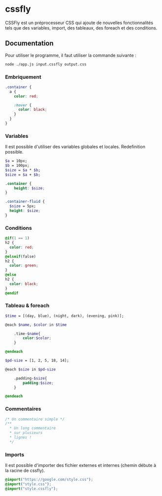 # cssfly

CSSFly est un préprocesseur CSS qui ajoute de nouvelles fonctionnalités tels que des variables, import, des tableaux, des foreach et des conditions.

## Documentation

Pour utiliser le programme, il faut utiliser la commande suivante :

```bash
node ./app.js input.cssfly output.css
```

### Embriquement

```scss
.container {
  a {
    color: red;

    :hover {
      color: black;
    }
  }
}
```

### Variables
Il est possible d'utiliser des variables globales et locales. Redefinition possible.

```scss
$a = 10px;
$b = 100px;
$size = $a * $b;
$size = $a + $b;

.container {
    height: $size;
}

.container-fluid {
  $size = 5px;
  height: $size;
}
```

### Conditions

```scss
@if(1 == 1)
h2 {
  color: red;
}
@elseif(false)
h2 {
  color: green;
}
@else
h2 {
  color: black;
}
@endif
```

### Tableau & foreach

```scss
$time = [(day, blue), (night, dark), (evening, pink)];

@each $name, $color in $time

    .time-$name{
        color:$color;
    }

@endeach
```

```scss
$pd-size = [1, 2, 5, 18, 14];

@each $size in $pd-size

    .padding-$size{
        padding:$size;
    }

@endeach
```

### Commentaires

```scss
/* Un commentaire simple */
/**
  * Un long commentaire
  * sur plusieurs
  * lignes !
  */
```

### Imports

Il est possible d'importer des fichier externes et internes (chemin débute à la racine de cssfly).

```scss
@import("https://google.com/style.css");
@import("style.css");
@import("style.cssfly");
```
